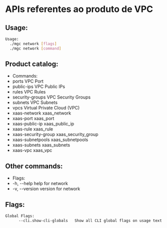 # APIs referentes ao produto de VPC

## Usage:
```bash
Usage:
  ./mgc network [flags]
  ./mgc network [command]
```

## Product catalog:
- Commands:
- ports               VPC Port
- public-ips          VPC Public IPs
- rules               VPC Rules
- security-groups     VPC Security Groups
- subnets             VPC Subnets
- vpcs                Virtual Private Cloud (VPC)
- xaas-network        xaas_network
- xaas-port           xaas_port
- xaas-public-ip      xaas_public_ip
- xaas-rule           xaas_rule
- xaas-security-group xaas_security_group
- xaas-subnetpools    xaas_subnetpools
- xaas-subnets        xaas_subnets
- xaas-vpc            xaas_vpc

## Other commands:
- Flags:
- -h, --help      help for network
- -v, --version   version for network

## Flags:
```bash
Global Flags:
      --cli.show-cli-globals   Show all CLI global flags on usage text
```

